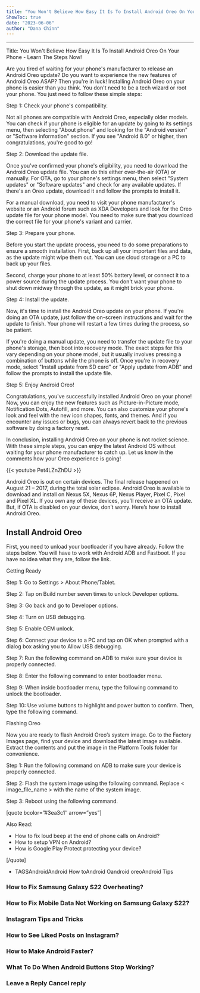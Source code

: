 ```yaml
---
title: "You Won't Believe How Easy It Is To Install Android Oreo On Your Phone - Learn The Steps Now!"
ShowToc: true 
date: "2023-06-06"
author: "Dana Chinn"
---
```

*****
Title: You Won't Believe How Easy It Is To Install Android Oreo On Your Phone - Learn The Steps Now!

Are you tired of waiting for your phone's manufacturer to release an Android Oreo update? Do you want to experience the new features of Android Oreo ASAP? Then you're in luck! Installing Android Oreo on your phone is easier than you think. You don't need to be a tech wizard or root your phone. You just need to follow these simple steps:

Step 1: Check your phone's compatibility.

Not all phones are compatible with Android Oreo, especially older models. You can check if your phone is eligible for an update by going to its settings menu, then selecting "About phone" and looking for the "Android version" or "Software information" section. If you see "Android 8.0" or higher, then congratulations, you're good to go!

Step 2: Download the update file.

Once you've confirmed your phone's eligibility, you need to download the Android Oreo update file. You can do this either over-the-air (OTA) or manually. For OTA, go to your phone's settings menu, then select "System updates" or "Software updates" and check for any available updates. If there's an Oreo update, download it and follow the prompts to install it.

For a manual download, you need to visit your phone manufacturer's website or an Android forum such as XDA Developers and look for the Oreo update file for your phone model. You need to make sure that you download the correct file for your phone's variant and carrier.

Step 3: Prepare your phone.

Before you start the update process, you need to do some preparations to ensure a smooth installation. First, back up all your important files and data, as the update might wipe them out. You can use cloud storage or a PC to back up your files.

Second, charge your phone to at least 50% battery level, or connect it to a power source during the update process. You don't want your phone to shut down midway through the update, as it might brick your phone.

Step 4: Install the update.

Now, it's time to install the Android Oreo update on your phone. If you're doing an OTA update, just follow the on-screen instructions and wait for the update to finish. Your phone will restart a few times during the process, so be patient.

If you're doing a manual update, you need to transfer the update file to your phone's storage, then boot into recovery mode. The exact steps for this vary depending on your phone model, but it usually involves pressing a combination of buttons while the phone is off. Once you're in recovery mode, select "Install update from SD card" or "Apply update from ADB" and follow the prompts to install the update file.

Step 5: Enjoy Android Oreo!

Congratulations, you've successfully installed Android Oreo on your phone! Now, you can enjoy the new features such as Picture-in-Picture mode, Notification Dots, Autofill, and more. You can also customize your phone's look and feel with the new icon shapes, fonts, and themes. And if you encounter any issues or bugs, you can always revert back to the previous software by doing a factory reset.

In conclusion, installing Android Oreo on your phone is not rocket science. With these simple steps, you can enjoy the latest Android OS without waiting for your phone manufacturer to catch up. Let us know in the comments how your Oreo experience is going!

{{< youtube Pet4LZnZhDU >}} 



Android Oreo is out on certain devices. The final release happened on August 21 – 2017, during the total solar eclipse. Android Oreo is available to download and install on Nexus 5X, Nexus 6P, Nexus Player, Pixel C, Pixel and Pixel XL. If you own any of these devices, you’ll receive an OTA update. But, if OTA is disabled on your device, don’t worry. Here’s how to install Android Oreo.
 
## Install Android Oreo
 
First, you need to unload your bootloader if you have already. Follow the steps below. You will have to work with Android ADB and Fastboot. If you have no idea what they are, follow the link.
 
Getting Ready
 
Step 1: Go to Settings > About Phone/Tablet.
 
Step 2: Tap on Build number seven times to unlock Developer options.
 
Step 3: Go back and go to Developer options.
 
Step 4: Turn on USB debugging.
 
Step 5: Enable OEM unlock.
 
Step 6: Connect your device to a PC and tap on OK when prompted with a dialog box asking you to Allow USB debugging.
 
Step 7: Run the following command on ADB to make sure your device is properly connected.
 
Step 8: Enter the following command to enter bootloader menu.
 
Step 9: When inside bootloader menu, type the following command to unlock the bootloader.
 
Step 10: Use volume buttons to highlight and power button to confirm. Then, type the following command.
 
Flashing Oreo
 
Now you are ready to flash Android Oreo’s system image. Go to the Factory Images page, find your device and download the latest image available. Extract the contents and put the image in the Platform Tools folder for convenience.
 
Step 1: Run the following command on ADB to make sure your device is properly connected.
 
Step 2: Flash the system image using the following command. Replace < image_file_name > with the name of the system image.
 
Step 3: Reboot using the following command.
 
[quote bcolor=”#3ea3c1″ arrow=”yes”]
 
Also Read:
 
- How to fix loud beep at the end of phone calls on Android?
 - How to setup VPN on Android?
 - How is Google Play Protect protecting your device?

 
[/quote]
 
- TAGSAndroidAndroid How toAndroid Oandroid oreoAndroid Tips

 
### How to Fix Samsung Galaxy S22 Overheating?
 
### How to Fix Mobile Data Not Working on Samsung Galaxy S22?
 
### Instagram Tips and Tricks
 
### How to See Liked Posts on Instagram?
 
### How to Make Android Faster?
 
### What To Do When Android Buttons Stop Working?
 
### Leave a Reply Cancel reply





